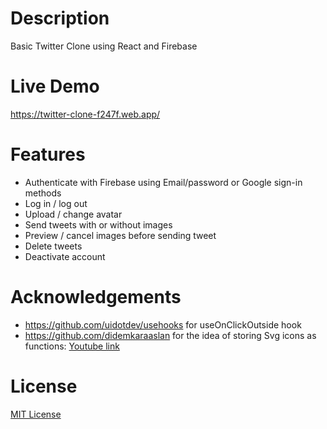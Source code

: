 # Description

Basic Twitter Clone using React and Firebase

# Live Demo

https://twitter-clone-f247f.web.app/

# Features

- Authenticate with Firebase using Email/password or Google sign-in methods
- Log in / log out
- Upload / change avatar
- Send tweets with or without images
- Preview / cancel images before sending tweet
- Delete tweets
- Deactivate account

# Acknowledgements

- https://github.com/uidotdev/usehooks for useOnClickOutside hook
- https://github.com/didemkaraaslan for the idea of storing Svg icons as functions: [Youtube link](https://youtu.be/FgvPIWBQ4Sc)

# License

[MIT License](https://github.com/gorkemu/twitter-clone/blob/main/LICENSE.md)
